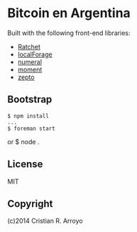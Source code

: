 # Bitcoin en Argentina

Built with the following front-end libraries:

* [Ratchet][rtch]
* [localForage][fora]
* [numeral][nume]
* [moment][mome]
* [zepto][zpto]

## Bootstrap

    $ npm install
    ...
    $ foreman start
or
    $ node .

## License

MIT

## Copyright

(c)2014 Cristian R. Arroyo

[rtch]: http://goratchet.com
[fora]: http://mozilla.github.io/localForage/
[nume]: http://numeraljs.com
[mome]: http://momentjs.com/
[zpto]: http://zeptojs.com/
